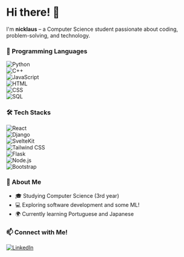 # Hi there! 👋  

I'm **nicklaus** – a Computer Science student passionate about coding, problem-solving, and technology.  

### 🚀 Programming Languages
![Python](https://img.shields.io/badge/Python-3776AB?style=for-the-badge&logo=python&logoColor=white)  
![C++](https://img.shields.io/badge/C++-00599C?style=for-the-badge&logo=c%2B%2B&logoColor=white)  
![JavaScript](https://img.shields.io/badge/JavaScript-F7DF1E?style=for-the-badge&logo=javascript&logoColor=black)  
![HTML](https://img.shields.io/badge/HTML-E34F26?style=for-the-badge&logo=html5&logoColor=white)  
![CSS](https://img.shields.io/badge/CSS-1572B6?style=for-the-badge&logo=css3&logoColor=white)  
![SQL](https://img.shields.io/badge/SQL-4479A1?style=for-the-badge&logo=postgresql&logoColor=white)  

### 🛠 Tech Stacks
![React](https://img.shields.io/badge/React-61DAFB?style=for-the-badge&logo=react&logoColor=black)  
![Django](https://img.shields.io/badge/Django-092E20?style=for-the-badge&logo=django&logoColor=white)  
![SvelteKit](https://img.shields.io/badge/SvelteKit-FF3E00?style=for-the-badge&logo=svelte&logoColor=white)  
![Tailwind CSS](https://img.shields.io/badge/TailwindCSS-38B2AC?style=for-the-badge&logo=tailwind-css&logoColor=white)  
![Flask](https://img.shields.io/badge/Flask-000000?style=for-the-badge&logo=flask&logoColor=white)  
![Node.js](https://img.shields.io/badge/Node.js-339933?style=for-the-badge&logo=nodedotjs&logoColor=white)  
![Bootstrap](https://img.shields.io/badge/Bootstrap-7952B3?style=for-the-badge&logo=bootstrap&logoColor=white) 


### 🔹 About Me  
- 🎓 Studying Computer Science (3rd year)
- 💻 Exploring software development and some ML! 
- 🌍 Currently learning Portuguese and Japanese

### 📫 Connect with Me!
[![LinkedIn](https://img.shields.io/badge/LinkedIn-0077B5?style=for-the-badge&logo=linkedin&logoColor=white)](https://linkedin.com/in/nicklaus-marietta)  
  
